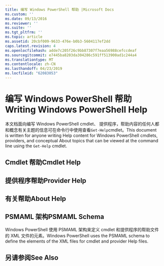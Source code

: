 ```yaml
---
title: 编写 Windows PowerShell 帮助 |Microsoft Docs
ms.custom: ''
ms.date: 09/13/2016
ms.reviewer: ''
ms.suite: ''
ms.tgt_pltfrm: ''
ms.topic: article
ms.assetid: 20cbf009-9633-476e-b0b3-5604117ef2dd
caps.latest.revision: 4
ms.openlocfilehash: adde7c205f26c9bb87307f7eaa56988cefccdeaf
ms.sourcegitcommit: e7445ba8203da304286c591ff513900ad1c244a4
ms.translationtype: MT
ms.contentlocale: zh-CN
ms.lasthandoff: 04/23/2019
ms.locfileid: "62083053"
---
```

# <a name="writing-windows-powershell-help"></a><span data-ttu-id="8ba5c-102">编写 Windows PowerShell 帮助</span><span class="sxs-lookup"><span data-stu-id="8ba5c-102">Writing Windows PowerShell Help</span></span>

<span data-ttu-id="8ba5c-103">本文档面向编写 Windows PowerShell cmdlet、 提供程序，帮助内容的任何人都和概念有关主题的信息可在命令行中使用查看`Get-Help`cmdlet。</span><span class="sxs-lookup"><span data-stu-id="8ba5c-103">This document is written for anyone writing Help content for Windows PowerShell cmdlets, providers, and conceptual About topics that can be viewed at the command line using the `Get-Help` cmdlet.</span></span>

## <a name="cmdlet-help"></a><span data-ttu-id="8ba5c-104">Cmdlet 帮助</span><span class="sxs-lookup"><span data-stu-id="8ba5c-104">Cmdlet Help</span></span>

## <a name="provider-help"></a><span data-ttu-id="8ba5c-105">提供程序帮助</span><span class="sxs-lookup"><span data-stu-id="8ba5c-105">Provider Help</span></span>

## <a name="about-help"></a><span data-ttu-id="8ba5c-106">有关帮助</span><span class="sxs-lookup"><span data-stu-id="8ba5c-106">About Help</span></span>

## <a name="psmaml-schema"></a><span data-ttu-id="8ba5c-107">PSMAML 架构</span><span class="sxs-lookup"><span data-stu-id="8ba5c-107">PSMAML Schema</span></span>

 <span data-ttu-id="8ba5c-108">Windows PowerShell 使用 PSMAML 架构来定义 cmdlet 和提供程序的帮助文件的 XML 文件的元素。</span><span class="sxs-lookup"><span data-stu-id="8ba5c-108">Windows PowerShell uses the PSMAML schema to define the elements of the XML files for cmdlet and provider Help files.</span></span>

## <a name="see-also"></a><span data-ttu-id="8ba5c-109">另请参阅</span><span class="sxs-lookup"><span data-stu-id="8ba5c-109">See Also</span></span>
